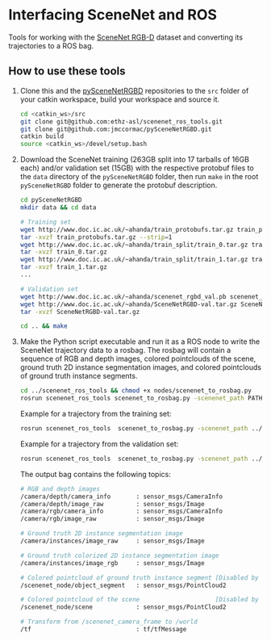 # Interfacing SceneNet and ROS
Tools for working with the [SceneNet RGB-D](https://robotvault.bitbucket.io/scenenet-rgbd.html) dataset and converting its trajectories to a ROS bag.

## How to use these tools
1. Clone this and the [pySceneNetRGBD](https://github.com/jmccormac/pySceneNetRGBD) repositories to the `src` folder of your catkin workspace, build your workspace and source it.

    ```bash
    cd <catkin_ws>/src
    git clone git@github.com:ethz-asl/scenenet_ros_tools.git
    git clone git@github.com:jmccormac/pySceneNetRGBD.git
    catkin build
    source <catkin_ws>/devel/setup.bash
    ```

2. Download the SceneNet training (263GB split into 17 tarballs of 16GB each) and/or validation set (15GB) with the respective protobuf files to the `data` directory of the `pySceneNetRGBD` folder, then run `make` in the root `pySceneNetRGBD` folder to generate the protobuf description.

    ```bash
    cd pySceneNetRGBD
    mkdir data && cd data

    # Training set
    wget http://www.doc.ic.ac.uk/~ahanda/train_protobufs.tar.gz train_protobufs.tar.gz
    tar -xvzf train_protobufs.tar.gz --strip=1
    wget http://www.doc.ic.ac.uk/~ahanda/train_split/train_0.tar.gz train_0.tar.gz
    tar -xvzf train_0.tar.gz
    wget http://www.doc.ic.ac.uk/~ahanda/train_split/train_1.tar.gz train_1.tar.gz
    tar -xvzf train_1.tar.gz
    ...

    # Validation set
    wget http://www.doc.ic.ac.uk/~ahanda/scenenet_rgbd_val.pb scenenet_rgbd_val.pb
    wget http://www.doc.ic.ac.uk/~ahanda/SceneNetRGBD-val.tar.gz SceneNetRGBD-val.tar.gz
    tar -xvzf SceneNetRGBD-val.tar.gz

    cd .. && make
    ```

3. Make the Python script executable and run it as a ROS node to write the SceneNet trajectory data to a rosbag. The rosbag will contain a sequence of RGB and depth images, colored pointclouds of the scene, ground truth 2D instance segmentation images, and colored pointclouds of ground truth instance segments.

    ```bash
    cd ../scenenet_ros_tools && chmod +x nodes/scenenet_to_rosbag.py
    rosrun scenenet_ros_tools scenenet_to_rosbag.py -scenenet_path PATH/TO/pySceneNetRGBD -dataset_type DATASET_TYPE [-test_set_split TEST_SET_SPLIT] -trajectory TRAJECTORY [-to_frame TO_FRAME] [-output_bag OUTPUT_BAG]
    ```
    Example for a trajectory from the training set:
    ```bash
    rosrun scenenet_ros_tools  scenenet_to_rosbag.py -scenenet_path ../pySceneNetRGBD/ -dataset_type train -test_set_split 0 -trajectory 1  -output_bag scenenet_train_0_traj_1.bag
    ```
    Example for a trajectory from the validation set:
    ```bash
    rosrun scenenet_ros_tools  scenenet_to_rosbag.py -scenenet_path ../pySceneNetRGBD/ -dataset_type val -trajectory 1 -output_bag scenenet_val_traj_1.bag
    ```
    The output bag contains the following topics:
    ```bash
    # RGB and depth images
    /camera/depth/camera_info       : sensor_msgs/CameraInfo
    /camera/depth/image_raw         : sensor_msgs/Image        
    /camera/rgb/camera_info         : sensor_msgs/CameraInfo
    /camera/rgb/image_raw           : sensor_msgs/Image

    # Ground truth 2D instance segmentation image
    /camera/instances/image_raw     : sensor_msgs/Image

    # Ground truth colorized 2D instance segmentation image
    /camera/instances/image_rgb     : sensor_msgs/Image

    # Colored pointcloud of ground truth instance segment [Disabled by default]
    /scenenet_node/object_segment   : sensor_msgs/PointCloud2
    
    # Colored pointcloud of the scene                     [Disabled by default]
    /scenenet_node/scene            : sensor_msgs/PointCloud2

    # Transform from /scenenet_camera_frame to /world
    /tf                             : tf/tfMessage
    ```
